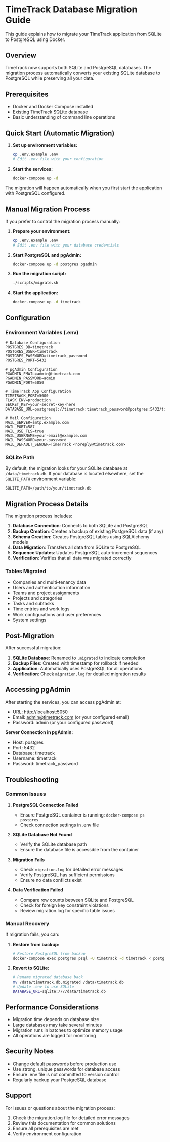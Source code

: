 # TimeTrack Database Migration Guide

This guide explains how to migrate your TimeTrack application from SQLite to PostgreSQL using Docker.

## Overview

TimeTrack now supports both SQLite and PostgreSQL databases. The migration process automatically converts your existing SQLite database to PostgreSQL while preserving all your data.

## Prerequisites

- Docker and Docker Compose installed
- Existing TimeTrack SQLite database
- Basic understanding of command line operations

## Quick Start (Automatic Migration)

1. **Set up environment variables:**
   ```bash
   cp .env.example .env
   # Edit .env file with your configuration
   ```

2. **Start the services:**
   ```bash
   docker-compose up -d
   ```

The migration will happen automatically when you first start the application with PostgreSQL configured.

## Manual Migration Process

If you prefer to control the migration process manually:

1. **Prepare your environment:**
   ```bash
   cp .env.example .env
   # Edit .env file with your database credentials
   ```

2. **Start PostgreSQL and pgAdmin:**
   ```bash
   docker-compose up -d postgres pgadmin
   ```

3. **Run the migration script:**
   ```bash
   ./scripts/migrate.sh
   ```

4. **Start the application:**
   ```bash
   docker-compose up -d timetrack
   ```

## Configuration

### Environment Variables (.env)

```env
# Database Configuration
POSTGRES_DB=timetrack
POSTGRES_USER=timetrack
POSTGRES_PASSWORD=timetrack_password
POSTGRES_PORT=5432

# pgAdmin Configuration
PGADMIN_EMAIL=admin@timetrack.com
PGADMIN_PASSWORD=admin
PGADMIN_PORT=5050

# TimeTrack App Configuration
TIMETRACK_PORT=5000
FLASK_ENV=production
SECRET_KEY=your-secret-key-here
DATABASE_URL=postgresql://timetrack:timetrack_password@postgres:5432/timetrack

# Mail Configuration
MAIL_SERVER=smtp.example.com
MAIL_PORT=587
MAIL_USE_TLS=true
MAIL_USERNAME=your-email@example.com
MAIL_PASSWORD=your-password
MAIL_DEFAULT_SENDER=TimeTrack <noreply@timetrack.com>
```

### SQLite Path

By default, the migration looks for your SQLite database at `/data/timetrack.db`. If your database is located elsewhere, set the `SQLITE_PATH` environment variable:

```env
SQLITE_PATH=/path/to/your/timetrack.db
```

## Migration Process Details

The migration process includes:

1. **Database Connection**: Connects to both SQLite and PostgreSQL
2. **Backup Creation**: Creates a backup of existing PostgreSQL data (if any)
3. **Schema Creation**: Creates PostgreSQL tables using SQLAlchemy models
4. **Data Migration**: Transfers all data from SQLite to PostgreSQL
5. **Sequence Updates**: Updates PostgreSQL auto-increment sequences
6. **Verification**: Verifies that all data was migrated correctly

### Tables Migrated

- Companies and multi-tenancy data
- Users and authentication information
- Teams and project assignments
- Projects and categories
- Tasks and subtasks
- Time entries and work logs
- Work configurations and user preferences
- System settings

## Post-Migration

After successful migration:

1. **SQLite Database**: Renamed to `.migrated` to indicate completion
2. **Backup Files**: Created with timestamp for rollback if needed
3. **Application**: Automatically uses PostgreSQL for all operations
4. **Verification**: Check `migration.log` for detailed migration results

## Accessing pgAdmin

After starting the services, you can access pgAdmin at:
- URL: http://localhost:5050
- Email: admin@timetrack.com (or your configured email)
- Password: admin (or your configured password)

**Server Connection in pgAdmin:**
- Host: postgres
- Port: 5432
- Database: timetrack
- Username: timetrack
- Password: timetrack_password

## Troubleshooting

### Common Issues

1. **PostgreSQL Connection Failed**
   - Ensure PostgreSQL container is running: `docker-compose ps postgres`
   - Check connection settings in .env file

2. **SQLite Database Not Found**
   - Verify the SQLite database path
   - Ensure the database file is accessible from the container

3. **Migration Fails**
   - Check `migration.log` for detailed error messages
   - Verify PostgreSQL has sufficient permissions
   - Ensure no data conflicts exist

4. **Data Verification Failed**
   - Compare row counts between SQLite and PostgreSQL
   - Check for foreign key constraint violations
   - Review migration.log for specific table issues

### Manual Recovery

If migration fails, you can:

1. **Restore from backup:**
   ```bash
   # Restore PostgreSQL from backup
   docker-compose exec postgres psql -U timetrack -d timetrack < postgres_backup_TIMESTAMP.sql
   ```

2. **Revert to SQLite:**
   ```bash
   # Rename migrated database back
   mv /data/timetrack.db.migrated /data/timetrack.db
   # Update .env to use SQLite
   DATABASE_URL=sqlite:////data/timetrack.db
   ```

## Performance Considerations

- Migration time depends on database size
- Large databases may take several minutes
- Migration runs in batches to optimize memory usage
- All operations are logged for monitoring

## Security Notes

- Change default passwords before production use
- Use strong, unique passwords for database access
- Ensure .env file is not committed to version control
- Regularly backup your PostgreSQL database

## Support

For issues or questions about the migration process:
1. Check the migration.log file for detailed error messages
2. Review this documentation for common solutions
3. Ensure all prerequisites are met
4. Verify environment configuration